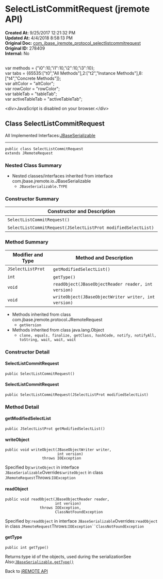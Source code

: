 # SelectListCommitRequest (jremote API)

**Created At:** 9/25/2017 12:21:32 PM  
**Updated At:** 4/4/2018 8:58:13 PM  
**Original Doc:** [com_jbase_jremote_protocol_selectlistcommitrequest](https://docs.jbase.com/39270-protocol/com_jbase_jremote_protocol_selectlistcommitrequest)  
**Original ID:** 278409  
**Internal:** No  

<!--<br>    try {<br>        if (location.href.indexOf('is-external=true') == -1) {<br>            parent.document.title="SelectListCommitRequest (jremote   API)";<br>        }<br>    }<br>    catch(err) {<br>    }<br>//--><br>var methods = {"i0":10,"i1":10,"i2":10,"i3":10};<br>var tabs = {65535:["t0","All Methods"],2:["t2","Instance Methods"],8:["t4","Concrete Methods"]};<br>var altColor = "altColor";<br>var rowColor = "rowColor";<br>var tableTab = "tableTab";<br>var activeTableTab = "activeTableTab";&lt;div&gt;JavaScript is disabled on your browser.&lt;/div&gt;


## Class SelectListCommitRequest

All Implemented Interfaces:[JBaseSerializable](./../../io/jbaseserializable-%28jremote-api%29 "interface in com.jbase.jremote.io")
* * *


```
public class SelectListCommitRequest
extends JRemoteRequest
```

### Nested Class Summary

- Nested classes/interfaces inherited from interface com.jbase.jremote.io.JBaseSerializable
    - `JBaseSerializable.TYPE`






### Constructor Summary


| Constructor and Description<br> |
| --- |
| `SelectListCommitRequest()` <br> |
| `SelectListCommitRequest(JSelectListProt modifiedSelectList)` <br> |






### Method Summary


| Modifier and Type<br> | Method and Description<br> |
| --- | --- |
| `JSelectListProt`<br> | `getModifiedSelectList()` <br> |
| `int`<br> | `getType()` <br> |
| `void`<br> | `readObject(JBaseObjectReader reader, int version)` <br> |
| `void`<br> | `writeObject(JBaseObjectWriter writer, int version)` <br> |


- Methods inherited from class com.jbase.jremote.protocol.JRemoteRequest
    - `getVersion`
- Methods inherited from class java.lang.Object
    - `clone, equals, finalize, getClass, hashCode, notify, notifyAll, toString, wait, wait, wait`

### Constructor Detail

#### SelectListCommitRequest

```
public SelectListCommitRequest()
```

#### SelectListCommitRequest

```
public SelectListCommitRequest(JSelectListProt modifiedSelectList)
```



### 


### Method Detail

#### getModifiedSelectList

```
public JSelectListProt getModifiedSelectList()
```

#### writeObject

```
public void writeObject(JBaseObjectWriter writer,
                        int version)
                 throws IOException
```
Specified by:`writeObject` in interface `JBaseSerializable`Overrides:`writeObject` in class `JRemoteRequest`Throws:`IOException`
#### readObject

```
public void readObject(JBaseObjectReader reader,
                       int version)
                throws IOException,
                       ClassNotFoundException
```
Specified by:`readObject` in interface `JBaseSerializable`Overrides:`readObject` in class `JRemoteRequest`Throws:`IOException``ClassNotFoundException`
#### getType

```
public int getType()
```
Returns:type id of the objects, used during the serializationSee Also:[`JBaseSerializable.getType()`](/39250-io/com_jbase_jremote_io_jbaseserializable#getType--)


Back to [jREMOTE API](com_jbase_jremote_package-summary)


